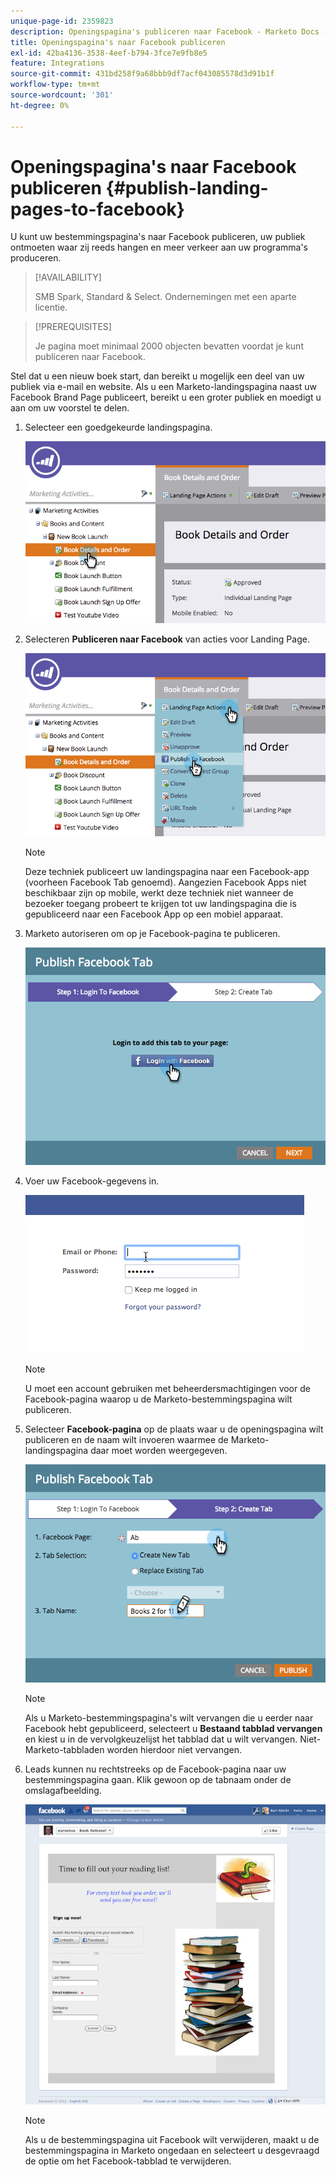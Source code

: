 ```yaml
---
unique-page-id: 2359823
description: Openingspagina's publiceren naar Facebook - Marketo Docs - Productdocumentatie
title: Openingspagina's naar Facebook publiceren
exl-id: 42ba4136-3538-4eef-b794-3fce7e9fb8e5
feature: Integrations
source-git-commit: 431bd258f9a68bbb9df7acf043085578d3d91b1f
workflow-type: tm+mt
source-wordcount: '301'
ht-degree: 0%

---
```


# Openingspagina&#39;s naar Facebook publiceren {#publish-landing-pages-to-facebook}

U kunt uw bestemmingspagina&#39;s naar Facebook publiceren, uw publiek ontmoeten waar zij reeds hangen en meer verkeer aan uw programma&#39;s produceren.

>[!AVAILABILITY]
>
>SMB Spark, Standard &amp; Select. Ondernemingen met een aparte licentie.

>[!PREREQUISITES]
>
>Je pagina moet minimaal 2000 objecten bevatten voordat je kunt publiceren naar Facebook.

Stel dat u een nieuw boek start, dan bereikt u mogelijk een deel van uw publiek via e-mail en website. Als u een Marketo-landingspagina naast uw Facebook Brand Page publiceert, bereikt u een groter publiek en moedigt u aan om uw voorstel te delen.

1. Selecteer een goedgekeurde landingspagina.

   ![](assets/image2015-4-22-16-3a53-3a46.png)

1. Selecteren **Publiceren naar Facebook** van acties voor Landing Page.

   ![](assets/image2015-4-22-16-3a54-3a55.png)

   >[!NOTE]
   >
   >Deze techniek publiceert uw landingspagina naar een Facebook-app (voorheen Facebook Tab genoemd). Aangezien Facebook Apps niet beschikbaar zijn op mobile, werkt deze techniek niet wanneer de bezoeker toegang probeert te krijgen tot uw landingspagina die is gepubliceerd naar een Facebook App op een mobiel apparaat.

1. Marketo autoriseren om op je Facebook-pagina te publiceren.

   ![](assets/image2015-4-22-18-3a27-3a14.png)

1. Voer uw Facebook-gegevens in.

   ![](assets/image2015-4-22-18-3a29-3a57.png)

   >[!NOTE]
   >
   >U moet een account gebruiken met beheerdersmachtigingen voor de Facebook-pagina waarop u de Marketo-bestemmingspagina wilt publiceren.

1. Selecteer **Facebook-pagina** op de plaats waar u de openingspagina wilt publiceren en de naam wilt invoeren waarmee de Marketo-landingspagina daar moet worden weergegeven.

   ![](assets/image2015-4-22-18-3a31-3a39.png)

   >[!NOTE]
   >
   >Als u Marketo-bestemmingspagina&#39;s wilt vervangen die u eerder naar Facebook hebt gepubliceerd, selecteert u **Bestaand tabblad vervangen** en kiest u in de vervolgkeuzelijst het tabblad dat u wilt vervangen. Niet-Marketo-tabbladen worden hierdoor niet vervangen.

1. Leads kunnen nu rechtstreeks op de Facebook-pagina naar uw bestemmingspagina gaan. Klik gewoon op de tabnaam onder de omslagafbeelding.

   ![](assets/image2015-4-22-18-3a42-3a15.png)

   >[!NOTE]
   >
   >Als u de bestemmingspagina uit Facebook wilt verwijderen, maakt u de bestemmingspagina in Marketo ongedaan en selecteert u desgevraagd de optie om het Facebook-tabblad te verwijderen.
